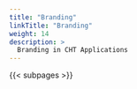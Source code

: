 ```yaml
---
title: "Branding"
linkTitle: "Branding"
weight: 14
description: >
  Branding in CHT Applications
---
```


{{< subpages >}}